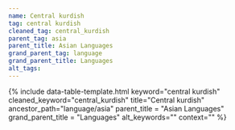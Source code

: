 ```yaml
---
name: Central kurdish
tag: central kurdish
cleaned_tag: central_kurdish
parent_tag: asia
parent_title: Asian Languages
grand_parent_tag: language
grand_parent_title: Languages
alt_tags: 
---
```


{% include data-table-template.html 
  keyword="central kurdish" 
  cleaned_keyword="central_kurdish" 
  title="Central kurdish"
  ancestor_path="language/asia" 
  parent_title = "Asian Languages"
  grand_parent_title = "Languages"
  alt_keywords=""
  context=""
%}

